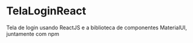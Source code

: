 # TelaLoginReact
Tela de login usando ReactJS e a biblioteca de componentes MaterialUI, juntamente com npm
